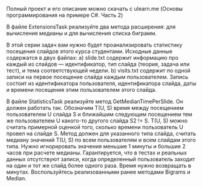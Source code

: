 Полный проект и его описание можно скачать с ulearn.me (Основы программирования на примере C#. Часть 2)

В файле ExtensionsTask реализуйте два метода расширения: для вычисления медианы и для вычисления списка биграмм.

В этой серии задач вам нужно будет проанализировать статистику посещения слайдов этого курса студентами. Исходные данные содержатся в двух файлах: a) slide.txt содержит информацию про каждый из слайдов — идентификатор, тип слайда (теория, задача или тест), и тема соответствующей недели. b) visits.txt содержит по одной записи на первое посещение слайда каждым пользователем. Запись состоит из идентификатора пользователя, идентификатора слайда, даты и времени посещения этим пользователем этого слайда.

В файле StatisticsTask реализуйте метод GetMedianTimePerSlide. Он должен работать так. Обозначим T(U, S) время между посещением пользователем U слайда S и ближайшим следующим посещением тем же пользователем U какого-то другого слайда S2 != S. T(U, S) можно считать примерной оценкой того, сколько времени пользователь U провел на слайде S. Метод должен для указанного типа слайда, считать медиану значений T(U, S) по всем пользователям и всем слайдам этого типа. Нужно игнорировать значения меньшие 1 минуты и большие 2 часов при расчете медианы. Гарантируется, что в тестах и реальных данных отсутствуют записи, когда определенный пользователь заходит на один и тот же слайд более одного раза. Время нужно возвращать в минутах. Воспользуйтесь реализованными ранее методами Bigrams и Median.
